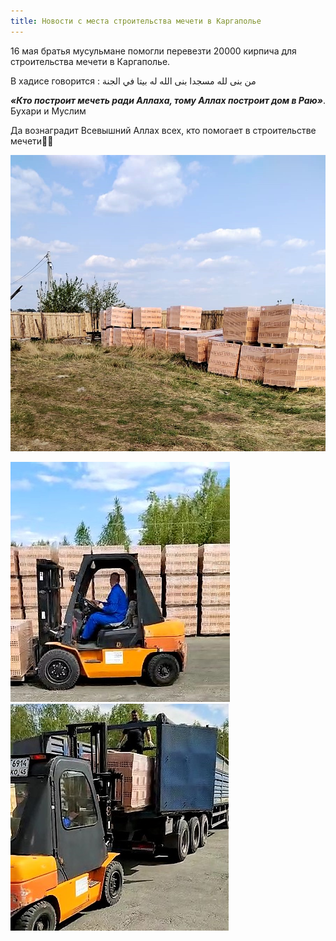 ```yaml
---
title: Новости с места строительства мечети в Каргаполье
---
```

16 мая братья мусульмане помогли перевезти 20000 кирпича для строительства мечети в Каргаполье.

В хадисе говорится :
من بنى لله مسجدا بنى الله له بيتا في الجنة

***«Кто построит мечеть ради Аллаха, тому Аллах построит дом в Раю»***. Бухари и Муслим

Да вознаградит Всевышний Аллах всех, кто помогает в строительстве мечети🤲🏽

![Каргаполье](./блоки.jpg)

![Каргаполье](./блоки2.jpg) ![Каргаполье](./блоки1.jpg)

